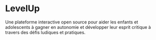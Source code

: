 # LevelUp
Une plateforme interactive open source pour aider les enfants et adolescents à gagner en autonomie et développer leur esprit critique à travers des défis ludiques et pratiques.
